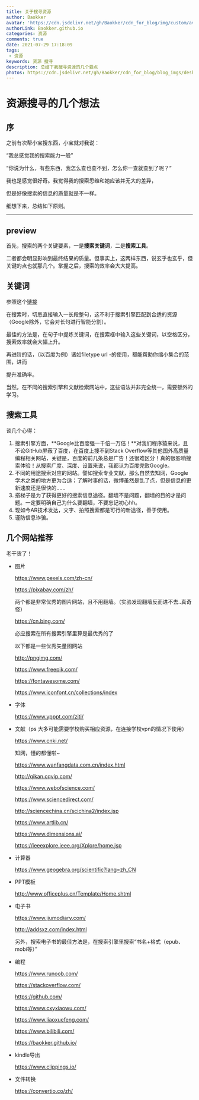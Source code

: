 ```yaml
---
title: 关于搜寻资源
author: Baokker
avatar: 'https://cdn.jsdelivr.net/gh/Baokker/cdn_for_blog/img/custom/avatar.jpg'
authorLink: Baokker.github.io
categories: 资源
comments: true
date: 2021-07-29 17:18:09
tags:
 - 资源
keywords: 资源 搜寻
description: 总结下我搜寻资源的几个要点 
photos: https://cdn.jsdelivr.net/gh/Baokker/cdn_for_blog/blog_imgs/desktop-1245714_1920.jpg
---
```


# 资源搜寻的几个想法

## 序

之前有次帮小宝搜东西，小宝就对我说：

“我总感觉我的搜索能力一般”

“你说为什么，有些东西，我怎么查也查不到，怎么你一查就查到了呢？“

我也是感觉很好奇。我觉得我的搜索思维和她应该并无大的差异，

但是好像搜索的信息的质量就是不一样。

细想下来，总结如下原则。

---

## preview

首先，搜索的两个关键要素，一是**搜索关键词**，二是**搜索工具**。

二者都会明显影响到最终结果的质量。但事实上，这两样东西，说玄乎也玄乎，但关键的点也就那几个。掌握之后，搜索的效率会大大提高。

## 关键词

参照这个[链接](https://zhuanlan.zhihu.com/p/24971927)

在搜索时，切忌直接输入一长段整句，这不利于搜索引擎匹配到合适的资源（Google除外，它会对长句进行智能分割）。

最佳的方法是，在句子中提炼关键词，在搜索框中输入这些关键词，以空格区分，搜索效率就会大幅上升。

再进阶的话，（以百度为例）诸如filetype url -的使用，都能帮助你缩小集合的范围，进而

提升准确率。

当然，在不同的搜索引擎和文献检索网站中，这些语法并非完全统一，需要额外的学习。

## 搜索工具

谈几个心得：

1. 搜索引擎方面，**Google比百度强一千倍一万倍！**对我们程序猿来说，且不论GitHub屏蔽了百度，在百度上搜不到Stack Overflow等其他国外高质量编程相关网站，关键是，百度的前几条总是广告！还很难区分！真的很影响搜索体验！从搜索广度、深度、设置来说，我都认为百度完败Google。
2. 不同的用途搜索对应的网站。譬如搜索专业文献，那么自然去知网，Google学术之类的地方更为合适；了解时事的话，微博虽然是乱了点，但是信息的更新速度还是很快的……
3. 搭梯子是为了获得更好的搜索信息途径。翻墙不是问题，翻墙的目的才是问题。一定要明确自己为什么要翻墙，不要忘记初心hh。
4. 现如今AR技术发达，文字、拍照搜索都是可行的新途径，善于使用。
5. 谨防信息诈骗。

## 几个网站推荐

老干货了！

- 图片

  https://www.pexels.com/zh-cn/

  https://pixabay.com/zh/

  两个都是非常优秀的图片网站，且不用翻墙。（实验发现翻墙反而进不去..真奇怪）

  https://cn.bing.com/

  必应搜索在所有搜索引擎里算是最优秀的了

  以下都是一些优秀矢量图网站

  http://pngimg.com/

  https://www.freepik.com/

  https://fontawesome.com/

  https://www.iconfont.cn/collections/index

- 字体

  https://www.ypppt.com/ziti/

- 文献（ps 大多可能需要学校购买相应资源，在连接学校vpn的情况下使用）

  https://www.cnki.net/

  知网，懂的都懂啦~

  https://www.wanfangdata.com.cn/index.html

  http://qikan.cqvip.com/

  https://www.webofscience.com/

  https://www.sciencedirect.com/

  http://sciencechina.cn/scichina2/index.jsp

  https://www.artlib.cn/

  https://www.dimensions.ai/

  https://ieeexplore.ieee.org/Xplore/home.jsp

- 计算器

  https://www.geogebra.org/scientific?lang=zh_CN

- PPT模板

  http://www.officeplus.cn/Template/Home.shtml

- 电子书

  https://www.jiumodiary.com/

  http://addsxz.com/index.html

  另外，搜索电子书的最佳方法是，在搜索引擎里搜索“书名+格式（epub、mobi等）”

- 编程

  https://www.runoob.com/

  https://stackoverflow.com/

  https://github.com/

  https://www.cxyxiaowu.com/

  https://www.liaoxuefeng.com/

  https://www.bilibili.com/

  https://baokker.github.io/

- kindle导出

  https://www.clippings.io/

- 文件转换

  https://convertio.co/zh/

